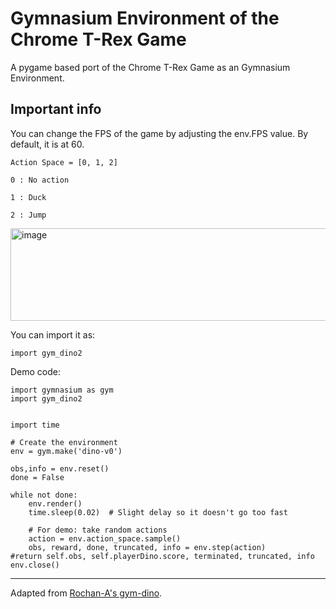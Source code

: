 # Gymnasium Environment of the Chrome T-Rex Game

A pygame based port of the Chrome T-Rex Game as an Gymnasium Environment.

## Important info

You can change the FPS of the game by adjusting the env.FPS value. By default, it is at 60.

`Action Space = [0, 1, 2]
`

`
0 : No action
`

`
1 : Duck
`

`
2 : Jump
`


<img width="598" height="148" alt="image" src="https://github.com/user-attachments/assets/29f4dcec-ca72-496c-8cfc-dd01fb9f538f" />

You can import it as:

```
import gym_dino2
```

Demo code:
```
import gymnasium as gym
import gym_dino2


import time

# Create the environment
env = gym.make('dino-v0')

obs,info = env.reset()
done = False

while not done:
    env.render()
    time.sleep(0.02)  # Slight delay so it doesn't go too fast

    # For demo: take random actions
    action = env.action_space.sample()
    obs, reward, done, truncated, info = env.step(action)
#return self.obs, self.playerDino.score, terminated, truncated, info
env.close()
```
---

Adapted from  [Rochan-A's gym-dino](https://github.com/Rochan-A/gym-dino).
